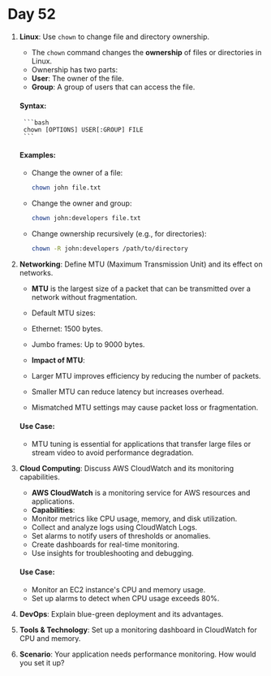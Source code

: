 # Day 52

1. **Linux**: Use `chown` to change file and directory ownership.
   - The `chown` command changes the **ownership** of files or directories in Linux.
   - Ownership has two parts:
    - **User**: The owner of the file.
    - **Group**: A group of users that can access the file.

   #### Syntax:
        ```bash
        chown [OPTIONS] USER[:GROUP] FILE
        ```

   #### Examples:
   - Change the owner of a file:
     ```bash
     chown john file.txt
     ```
   - Change the owner and group:
     ```bash
     chown john:developers file.txt
     ```
   - Change ownership recursively (e.g., for directories):
     ```bash
     chown -R john:developers /path/to/directory
     ```


2. **Networking**: Define MTU (Maximum Transmission Unit) and its effect on networks.
   - **MTU** is the largest size of a packet that can be transmitted over a network without fragmentation.
   
   - Default MTU sizes:
    - Ethernet: 1500 bytes.
    - Jumbo frames: Up to 9000 bytes.
   
   - **Impact of MTU**:
    - Larger MTU improves efficiency by reducing the number of packets.
    - Smaller MTU can reduce latency but increases overhead.
    - Mismatched MTU settings may cause packet loss or fragmentation.

   #### Use Case:
    - MTU tuning is essential for applications that transfer large files or stream video to avoid performance degradation.


3. **Cloud Computing**: Discuss AWS CloudWatch and its monitoring capabilities.
   - **AWS CloudWatch** is a monitoring service for AWS resources and applications.
   - **Capabilities**:
    - Monitor metrics like CPU usage, memory, and disk utilization.
    - Collect and analyze logs using CloudWatch Logs.
    - Set alarms to notify users of thresholds or anomalies.
    - Create dashboards for real-time monitoring.
    - Use insights for troubleshooting and debugging.

   #### Use Case:
    - Monitor an EC2 instance's CPU and memory usage.
    - Set up alarms to detect when CPU usage exceeds 80%.


4. **DevOps**: Explain blue-green deployment and its advantages.

5. **Tools & Technology**: Set up a monitoring dashboard in CloudWatch for CPU and memory.

6. **Scenario**: Your application needs performance monitoring. How would you set it up?


